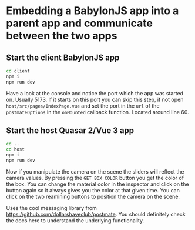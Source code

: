 # Embedding a BabylonJS app into a parent app and communicate between the two apps

## Start the client BabylonJS app

```bash
cd client
npm i
npm run dev
```

Have a look at the console and notice the port which the app was started on. Usually 5173. If it starts on this port you can skip this step, if not open `host/src/pages/IndexPage.vue` and set the port in the `url` of the `postmateOptions` in the `onMounted` callback function. Located around line 60.

## Start the host Quasar 2/Vue 3 app

```bash
cd ..
cd host
npm i
npm run dev
```

Now if you manipulate the camera on the scene the sliders will reflect the camera values. By pressing the `GET BOX COLOR` button you get the color of the box. You can change the material color in the inspector and click on the button again so it always gives you the color at that given time. You can click on the two reamining buttons to position the camera on the scene.

Uses the cool messaging library from <https://github.com/dollarshaveclub/postmate>. You should definitely check the docs here to understand the underlying functionality.

